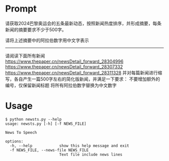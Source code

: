 # Prompt #

请获取2024巴黎奥运会的五条最新动态，按照新闻热度排序，并形成摘要，每条新闻的摘要要求不少于500字。

请将上述摘要中的阿拉伯数字用中文字表示

----

请阅读下面所有新闻
https://www.thepaper.cn/newsDetail_forward_28304996
https://www.thepaper.cn/newsDetail_forward_28307332
https://www.thepaper.cn/newsDetail_forward_28311328
并对每篇新闻进行缩写，各自产生一篇500字左右的简化版新闻，并满足一下要求：
不要增加额外的编号，仅保留新闻标题
将所有阿拉伯数字替换为中文数字

# Usage #

~~~
$ python newsts.py --help
usage: newsts.py [-h] [-f NEWS_FILE]

News To Speech

options:
  -h, --help            show this help message and exit
  -f NEWS_FILE, --news-file NEWS_FILE
                        Text file include news lines
~~~
